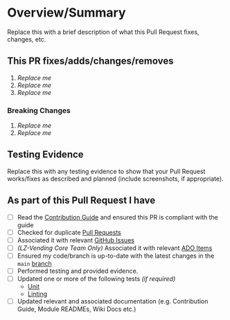 <!-- Thank you for submitting a Pull Request. Please fill out the template below.-->
# Overview/Summary

Replace this with a brief description of what this Pull Request fixes, changes, etc.

## This PR fixes/adds/changes/removes

1. *Replace me*
2. *Replace me*
3. *Replace me*

### Breaking Changes

1. *Replace me*
2. *Replace me*

## Testing Evidence

Replace this with any testing evidence to show that your Pull Request works/fixes as described and planned (include screenshots, if appropriate).

## As part of this Pull Request I have

- [ ] Read the [Contribution Guide](https://github.com/Azure/bicep-lz-vending/wiki/contributing) and ensured this PR is compliant with the guide
- [ ] Checked for duplicate [Pull Requests](https://github.com/Azure/bicep-lz-vending/pulls)
- [ ] Associated it with relevant [GitHub Issues](https://github.com/Azure/bicep-lz-vending/issues)
- [ ] *(LZ-Vending Core Team Only)* Associated it with relevant [ADO Items](https://aka.ms/lz-vending/backlog)
- [ ] Ensured my code/branch is up-to-date with the latest changes in the `main` [branch](https://github.com/Azure/bicep-lz-vending/tree/main)
- [ ] Performed testing and provided evidence.
- [ ] Updated one or more of the following tests *(if required)*
  - [Unit](https://github.com/Azure/bicep-lz-vending/blob/main/.github/workflows/bicep-build-to-validate.yml)
  - [Linting](https://github.com/Azure/bicep-lz-vending/tree/main/.github/workflows/code-review.yml)
- [ ] Updated relevant and associated documentation (e.g. Contribution Guide, Module READMEs, Wiki Docs etc.)

